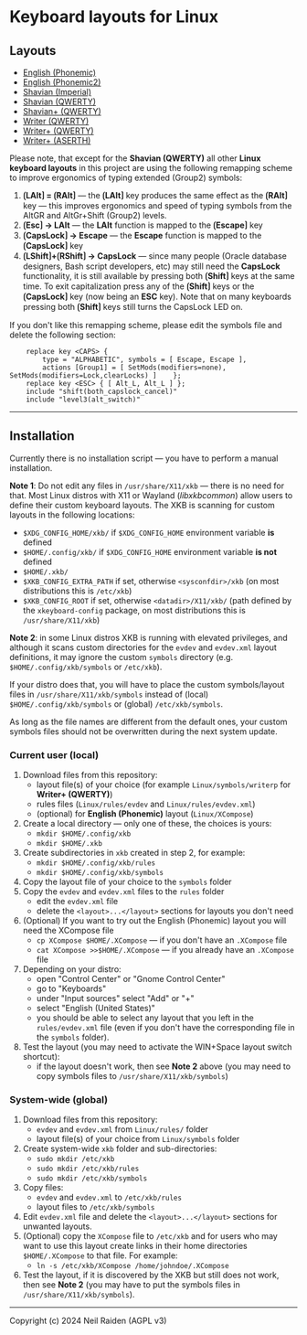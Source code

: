 # Keyboard layouts for Linux

## Layouts

 * [English (Phonemic)](Linux/docs/Phonemic.md)
 * [English (Phonemic2)](Linux/docs/Phonemic2.md)
 * [Shavian (Imperial)](Linux/docs/ShawImp.md)
 * [Shavian (QWERTY)](Linux/docs/ShawQ.md)
 * [Shavian+ (QWERTY)](Linux/docs/ShawPlus.md)
 * [Writer (QWERTY)](Linux/docs/writer.md)
 * [Writer+ (QWERTY)](Linux/docs/writer.md)
 * [Writer+ (ASERTH)](Linux/docs/writer.md)

Please note, that except for the **Shavian (QWERTY)** all other **Linux keyboard layouts** in this project are using the following remapping scheme to improve ergonomics of typing extended (Group2) symbols:

1. **⟮LAlt⟯ = ⟮RAlt⟯** — the **⟮LAlt⟯** key produces the same effect as the **⟮RAlt⟯** key — this improves ergonomics and speed of typing symbols from the AltGR and AltGr+Shift (Group2) levels.
2. **⟮Esc⟯ → LAlt** — the **LAlt** function is mapped to the **⟮Escape⟯** key
3. **⟮CapsLock⟯ → Escape** — the **Escape** function is mapped to the **⟮CapsLock⟯** key
4. **⟮LShift⟯+⟮RShift⟯ → CapsLock** — since many people (Oracle database designers, Bash script developers, etc) may still need the **CapsLock** functionality, it is still available by pressing both **⟮Shift⟯** keys at the same time. To exit capitalization press any of the **⟮Shift⟯** keys or the **⟮CapsLock⟯** key (now being an **ESC** key). Note that on many keyboards pressing both **⟮Shift⟯** keys still turns the CapsLock LED on.

If you don't like this remapping scheme, please edit the symbols file and delete the following section:
```
    replace key <CAPS> {
        type = "ALPHABETIC", symbols = [ Escape, Escape ],
        actions [Group1] = [ SetMods(modifiers=none), SetMods(modifiers=Lock,clearLocks) ]    };
    replace key <ESC> { [ Alt_L, Alt_L ] };
    include "shift(both_capslock_cancel)"
    include "level3(alt_switch)"
```

-----

## Installation

Currently there is no installation script — you have to perform a manual installation.

**Note 1**: Do not edit any files in `/usr/share/X11/xkb` — there is no need for that. Most Linux distros with X11 or Wayland (_libxkbcommon_) allow users to define their custom keyboard layouts. The XKB is scanning for custom  layouts in the following locations:  

 * `$XDG_CONFIG_HOME/xkb/` if `$XDG_CONFIG_HOME` environment variable **is** defined  
 * `$HOME/.config/xkb/` if `$XDG_CONFIG_HOME` environment variable **is not** defined  
 * `$HOME/.xkb/`  
 * `$XKB_CONFIG_EXTRA_PATH` if set, otherwise `<sysconfdir>/xkb` (on most distributions this is `/etc/xkb`)  
 * `$XKB_CONFIG_ROOT` if set, otherwise `<datadir>/X11/xkb/` (path defined by the `xkeyboard-config` package, on most distributions this is `/usr/share/X11/xkb`)  

**Note 2**: in some Linux distros XKB is running with elevated privileges, and although it scans custom directories for the `evdev` and `evdev.xml` layout definitions, it may ignore the custom `symbols` directory (e.g. `$HOME/.config/xkb/symbols` or `/etc/xkb`).  

If your distro does that, you will have to place the custom symbols/layout files in `/usr/share/X11/xkb/symbols` instead of (local) `$HOME/.config/xkb/symbols` or (global) `/etc/xkb/symbols`.  

As long as the file names are different from the default ones, your custom symbols files should not be overwritten during the next system update.

### Current user (local)

1. Download files from this repository:
    * layout file(s) of your choice (for example `Linux/symbols/writerp` for **Writer+ (QWERTY)**)
    * rules files (`Linux/rules/evdev` and `Linux/rules/evdev.xml`)
    * (optional) for **English (Phonemic)** layout (`Linux/XCompose`)
2. Create a local directory — only one of these, the choices is yours:
    * `mkdir $HOME/.config/xkb`
    * `mkdir $HOME/.xkb`
3. Create subdirectories in `xkb` created in step 2, for example:
    * `mkdir $HOME/.config/xkb/rules`
    * `mkdir $HOME/.config/xkb/symbols`
4. Copy the layout file of your choice to the `symbols` folder
5. Copy the `evdev` and `evdev.xml` files to the `rules` folder
    * edit the `evdev.xml` file
    * delete the `<layout>...</layout>` sections for layouts you don't need
6. (Optional) If you want to try out the English (Phonemic) layout you will need the XCompose file
    * `cp XCompose $HOME/.XCompose` — if you don't have an `.XCompose` file
    * `cat XCompose >>$HOME/.XCompose` — if you already have an `.XCompose` file
7. Depending on your distro:
    * open "Control Center" or "Gnome Control Center"
    * go to "Keyboards"
    * under "Input sources" select "Add" or "+" 
    * select "English (United States)"
    * you should be able to select any layout that you left in the `rules/evdev.xml` file (even if you don't have the corresponding file in the `symbols` folder).
8. Test the layout (you may need to activate the WIN+Space layout switch shortcut):
    * if the layout doesn't work, then see **Note 2** above (you may need to copy symbols files to `/usr/share/X11/xkb/symbols`)

### System-wide (global)

1. Download files from this repository:
    * `evdev` and `evdev.xml` from `Linux/rules/` folder
    * layout file(s) of your choice from `Linux/symbols` folder
2. Create system-wide `xkb` folder and sub-directories:
    * `sudo mkdir /etc/xkb`
    * `sudo mkdir /etc/xkb/rules`
    * `sudo mkdir /etc/xkb/symbols`
3. Copy files:
    * `evdev` and `evdev.xml` to `/etc/xkb/rules`
    * layout files to `/etc/xkb/symbols`
4. Edit `evdev.xml` file and delete the `<layout>...</layout>` sections for unwanted layouts.
5. (Optional) copy the `XCompose` file to `/etc/xkb` and for users who may want to use this layout create links in their home directories `$HOME/.XCompose` to that file. For example:
    * `ln -s /etc/xkb/XCompose /home/johndoe/.XCompose`
6. Test the layout, if it is discovered by the XKB but still does not work, then see **Note 2** (you may have to put the symbols files in `/usr/share/X11/xkb/symbols`).

-----
Copyright (c) 2024 Neil Raiden (AGPL v3)
